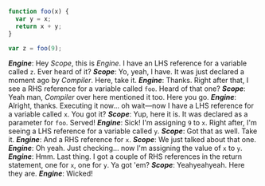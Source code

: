 ```js
function foo(x) {
  var y = x;
  return x + y;
}

var z = foo(9);
```

**_Engine_**: Hey _Scope_, this is _Engine_. I have an LHS reference for a variable called `z`. Ever heard of it?
**_Scope_**: Yo, yeah, I have. It was just declared a moment ago by _Compiler_. Here, take it.
**_Engine_**: Thanks. Right after that, I see a RHS reference for a variable called `foo`. Heard of that one?
**_Scope_**: Yeah man, _Compiler_ over here mentioned it too. Here you go.
**_Engine_**: Alright, thanks. Executing it now... oh wait—now I have a LHS reference for a variable called `x`. You got it?
**_Scope_**: Yup, here it is. It was declared as a parameter for `foo`. Served!
**_Engine_**: Sick! I'm assigning `9` to `x`. Right after, I'm seeing a LHS reference for a variable called `y`.
**_Scope_**: Got that as well. Take it.
**_Engine_**: And a RHS reference for `x`.
**_Scope_**: We just talked about that one.
**_Engine_**: Oh yeah. Just checking... now I'm assigning the value of `x` to `y`.
**_Engine_**: Hmm. Last thing. I got a couple of RHS references in the return statement, one for `x`, one for `y`. Ya got 'em?
**_Scope_**: Yeahyeahyeah. Here they are.
**_Engine_**: Wicked!
